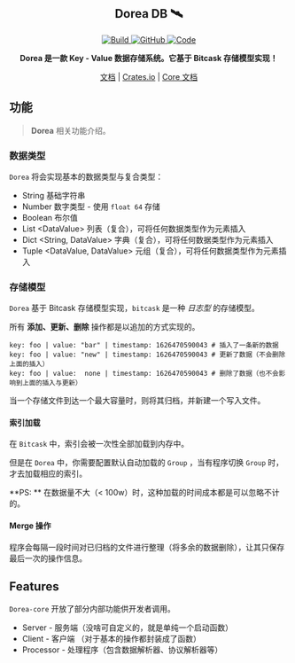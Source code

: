 <p align="center">
	<h2 align="center">Dorea DB 🛰</h2>
	<p align="center">
    <a href="https://github.com/mrxiaozhuox/Dorea/actions">
    	<img alt="Build" src="https://img.shields.io/github/workflow/status/mrxiaozhuox/Dorea/Rust?style=for-the-badge" />
    </a>
    <a href="https://github.com/mrxiaozhuox/Dorea/blob/master/LICENSE">
      <img alt="GitHub" src="https://img.shields.io/github/license/mrxiaozhuox/Dorea?style=for-the-badge">
    </a>
    <a href="https://github.com/mrxiaozhuox/Dorea/blob/master/LICENSE">
			<img alt="Code" src="https://img.shields.io/github/languages/code-size/mrxiaozhuox/Dorea?style=for-the-badge">
    </a>
	</p>
	<p align="center">
    <strong>Dorea 是一款 Key - Value 数据存储系统。它基于 Bitcask 存储模型实现！</strong>
	</p>
	<p align="center">
    <a href="http://dorea.mrxzx.info/">文档</a> | 
    <a href="https://crates.io/crates/dorea">Crates.io</a> | 
    <a href="https://docs.rs/dorea/">Core 文档</a>
	</p>
</p>



## 功能

> **Dorea** 相关功能介绍。



### 数据类型

`Dorea` 将会实现基本的数据类型与复合类型：

- String 基础字符串
- Number 数字类型 - 使用 `float 64` 存储
- Boolean 布尔值
- List \<DataValue> 列表（复合），可将任何数据类型作为元素插入
- Dict \<String, DataValue> 字典（复合），可将任何数据类型作为元素插入
- Tuple \<DataValue, DataValue> 元组（复合），可将任何数据类型作为元素插入



### 存储模型

`Dorea` 基于 Bitcask 存储模型实现，`bitcask` 是一种 *日志型* 的存储模型。

所有 **添加、更新、删除** 操作都是以追加的方式实现的。

```
key: foo | value: "bar" | timestamp: 1626470590043 # 插入了一条新的数据
key: foo | value: "new" | timestamp: 1626470590043 # 更新了数据（不会删除上面的插入）
key: foo | value:  none | timestamp: 1626470590043 # 删除了数据（也不会影响到上面的插入与更新）
```

当一个存储文件到达一个最大容量时，则将其归档，并新建一个写入文件。

#### 索引加载

在 `Bitcask` 中，索引会被一次性全部加载到内存中。

但是在 `Dorea` 中，你需要配置默认自动加载的 `Group` ，当有程序切换 `Group` 时，才去加载相应的索引。

**PS: ** 在数据量不大（< 100w）时，这种加载的时间成本都是可以忽略不计的。 

#### Merge 操作

程序会每隔一段时间对已归档的文件进行整理（将多余的数据删除），让其只保存最后一次的操作信息。



## Features

`Dorea-core` 开放了部分内部功能供开发者调用。

- Server - 服务端（没啥可自定义的，就是单纯一个启动函数）
- Client - 客户端 （对于基本的操作都封装成了函数）
- Processor - 处理程序（包含数据解析器、协议解析器等）
